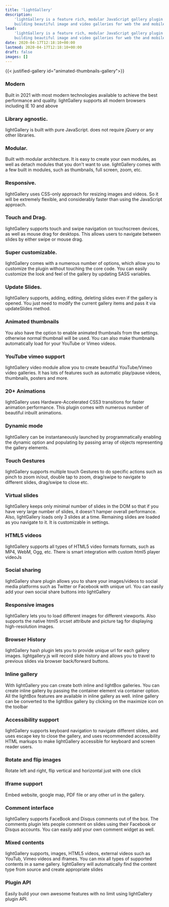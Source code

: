 ```yaml
---
title: 'lightGallery'
description:
    'lightGallery is a feature rich, modular JavaScript gallery plugin for
    building beautiful image and video galleries for web the and mobile '
lead:
    'lightGallery is a feature rich, modular JavaScript gallery plugin for
    building beautiful image and video galleries for web the and mobile '
date: 2020-04-17T12:18:10+00:00
lastmod: 2020-04-17T12:18:10+00:00
draft: false
images: []
---
```


<div class="row justify-content-center">
    <div class="col-lg-9 text-center">
        {{< justified-gallery id="animated-thumbnails-gallery">}}
    </div>
</div>

<div class="row justify-content-center features-list">
    <div class="col-lg-6 features-list-item">
        <h3>Modern</h3>
        <p>Built in 2021 with most modern technologies available to achieve the best performance and quality. lightGallery supports all modern browsers including IE 10 and above</p>
    </div>
    <div class="col-lg-6 features-list-item">
        <h3>Library agnostic.</h3>
        <p>lightGallery is built with pure JavaScript. does not require jQuery or any other libraries. </p>
    </div>
    <div class="col-lg-6 features-list-item">
        <h3>Modular.</h3>
        <p> Built with modular architecture. It is easy to create your own modules, as well as detach modules that you don't want to use. lightGallery comes with a few built in modules, such as thumbnails, full screen, zoom, etc. </p>
    </div>
    <div class="col-lg-6 features-list-item">
        <h3>Responsive.</h3>
        <p>lightGallery uses CSS-only approach for resizing images and videos. So it will be extremely flexible, and considerably faster than using the JavaScript approach. </p>
    </div>
    <div class="col-lg-6 features-list-item">
        <h3>Touch and Drag.</h3>
        <p>lightGallery supports touch and swipe navigation on touchscreen devices, as well as mouse drag for desktops. This allows users to navigate between slides by either swipe or mouse drag.</p>
    </div>
    <div class="col-lg-6 features-list-item">
        <h3>Super customizable.</h3>
        <p>lightGallery comes with a numerous number of options, which allow you to customize the plugin without touching the core code. You can easily customize the look and feel of the gallery by updating SASS variables.</p>
    </div>
    <div class="col-lg-6 features-list-item">
        <h3>Update Slides.</h3>
        <p>lightGallery supports, adding, editing, deleting slides even if the gallery is opened. You just need to modify the current gallery items and pass it via updateSlides method.</p>
    </div>
    <div class="col-lg-6 features-list-item">
        <h3>Animated thumbnails</h3>
        <p>You also have the option to enable animated thumbnails from the settings. otherwise normal thumbnail will be used. You can also make thumbnails automatically load for your YouTube or Vimeo videos.</p>
    </div>
    <div class="col-lg-6 features-list-item">
        <h3>YouTube vimeo support</h3>
        <p>lightGallery video module allow you to create beautiful YouTube/Vimeo video galleries. It has lots of features such as automatic play/pause videos, thumbnails, posters and more.</p>
    </div>
    <div class="col-lg-6 features-list-item">
        <h3>20+ Animations</h3>
        <p>lightGallery uses Hardware-Accelerated CSS3 transitions for faster animation performance. This plugin comes with numerous number of beautiful inbuilt animations.</p>
    </div>
    <div class="col-lg-6 features-list-item">
        <h3>Dynamic mode</h3>
        <p>lightGallery can be instantaneously launched by programmatically enabling the dynamic option and populating by passing array of objects representing the gallery elements.</p>
    </div>
    <div class="col-lg-6 features-list-item">
        <h3>Touch Gestures</h3>
        <p>lightGallery supports multiple touch Gestures to do specific actions such as pinch to zoom in/out, double tap to zoom, drag/swipe to navigate to different slides, drag/swipe to close etc. </p>
    </div>
    <div class="col-lg-6 features-list-item">
        <h3>Virtual slides</h3>
        <p>lightGallery keeps only minimal number of slides in the DOM so that if you have very large number of slides, it doesn't hamper overall performance.
            Also, lightGallery loads only 3 slides at a time. Remaining slides are loaded as you navigate to it. It is customizable in settings.
         </p>
    </div>
    <div class="col-lg-6 features-list-item">
        <h3>HTML5 videos</h3>
        <p>lightGallery supports all types of HTML5 video formats formats, such as MP4, WebM, Ogg, etc. There is smart integration with custom html5 player videoJs</p>
    </div>
    <div class="col-lg-6 features-list-item">
        <h3>Social sharing</h3>
        <p>lightGallery share plugin allows you to share your images/videos to social media platforms such as Twitter or Facebook with unique url. You can easily add your own social share buttons into lightGallery</p>
    </div>
    <div class="col-lg-6 features-list-item">
        <h3>Responsive images</h3>
        <p>lightGallery lets you to load different images for different viewports. Also supports the native html5 srcset attribute and picture tag for displaying high-resolution images.</p>
    </div>
    <div class="col-lg-6 features-list-item">
        <h3>Browser History</h3>
        <p>lightGallery hash plugin lets you to provide unique url for each gallery images. lightgallery.js will record slide history and allows you to travel to previous slides via browser back/forward buttons.</p>
    </div>
    <div class="col-lg-6 features-list-item">
        <h3>Inline gallery</h3>
        <p>With lightGallery you can create both inline and lightBox galleries. You can create inline gallery by passing the container element via container option. All the lightBox features are available in inline gallery as well. inline gallery can be converted to the lightBox gallery by clicking on the maximize icon on the toolbar</p>
    </div>
    <div class="col-lg-6 features-list-item">
        <h3>Accessibility support</h3>
        <p>lightGallery supports keyboard navigation to navigate different slides, and uses escape key to close the gallery, and uses recommended accessibility HTML markups to make lightGallery accessible for keyboard and screen reader users. </p>
    </div>
    <div class="col-lg-6 features-list-item">
        <h3>Rotate and flip images</h3>
        <p>Rotate left and right, flip vertical and horizontal just with one click</p>
    </div>
    <div class="col-lg-6 features-list-item">
        <h3>Iframe support</h3>
        <p>Embed website, google map, PDF file or any other url in the gallery.</p>
    </div>
    <div class="col-lg-6 features-list-item">
        <h3>Comment interface</h3>
        <p>lightGallery supports FaceBook and Disqus comments out of the box. The comments plugin lets people comment on slides using their Facebook or Disqus accounts. You can easily add your own comment widget as well.</p>
    </div>
    <div class="col-lg-6 features-list-item">
        <h3>Mixed contents</h3>
        <p>lightGallery supports, images, HTML5 videos, external videos such as YouTub, Vimeo videos and iframes. You can mix all types of supported contents in a same gallery. lightGallery will automatically find the content type from source and create appropriate slides</p>
    </div>
    <div class="col-lg-6 features-list-item">
        <h3>Plugin API</h3>
        <p>Easily build your own awesome features with no limit using lightGallery plugin API. </p>
    </div>
</div>

